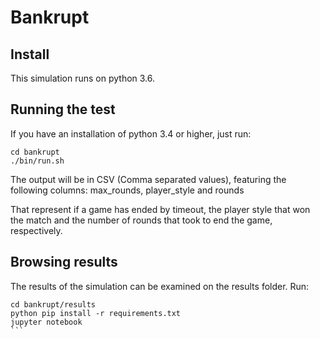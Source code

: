 # Bankrupt

## Install

This simulation runs on python 3.6.

## Running the test

If you have an installation of python 3.4 or higher, just run:

```
cd bankrupt
./bin/run.sh
```

The output will be in CSV (Comma separated values), featuring the following columns: max_rounds, player_style and rounds

That represent if a game has ended by timeout, the player style that won the match and the number of rounds that took to end the game, respectively.

## Browsing results

The results of the simulation can be examined on the results folder. Run:

````
cd bankrupt/results
python pip install -r requirements.txt
jupyter notebook
```
